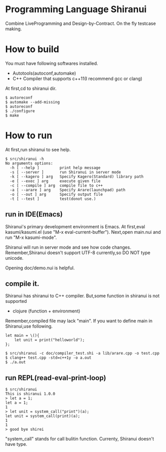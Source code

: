# Programming Language Shiranui

Combine LiveProgramming and Design-by-Contract.
On the fly testcase making.

# How to build

You must have following softwares installed.
- Autotools(autoconf,automake)
- C++ Compiler that supports c++11(I recommend gcc or clang)

At first,cd to shiranui dir.

```
$ autoreconf
$ automake --add-missing
$ autoreconf
$ ./configure
$ make
```


# How to run

At first,run shiranui to see help.

```
$ src/shiranui -h
No arguments options:
  -h [ --help ]         print help message
  -s [ --server ]       run Shiranui in server mode
  -k [ --kagero ] arg   Specify Kagero(Standard) library path
  -e [ --exec ] arg     execute given file
  -c [ --compile ] arg  compile file to c++
  -a [ --arare ] arg    Specify Arare(launchpad) path
  -o [ --out ] arg      Specify output file
  -t [ --test ]         test(donot use.)
```

## run in IDE(Emacs)
Shiranui's primary development environment is Emacs.
At first,eval kasumi/kasumi.el (use "M-x eval-current-buffer").
Next,open main.nui and run "M-x kasumi-mode".

Shiranui will run in server mode and see how code changes.
Remember,Shiranui doesn't support UTF-8 currently,so DO NOT type unicode.

Opening doc/demo.nui is helpful.

## compile it.
Shiranui has shiranui to C++ compiler.
But,some function in shiranui is not supported

- clojure (function + environment)

Remember,compiled file may lack "main".
If you want to define main in Shiranui,use following.

```
let main = \(){
    let unit = print("helloworld");
};
```

```
$ src/shiranui -c doc/compiler_test.shi -a lib/arare.cpp -o test.cpp
$ clang++ test.cpp -std=c++1y -o a.out
$ ./a.out
```

## run REPL(read-eval-print-loop)

```
$ src/shiranui
This is shiranui 1.0.0
> let a = 1;
let a = 1;
1
> let unit = system_call("print")(a);
let unit = system_call(print)(a);
1
1
> good bye shirei
```

"system_call" stands for call bulitin function.
Currenty, Shiranui doesn't have type.



